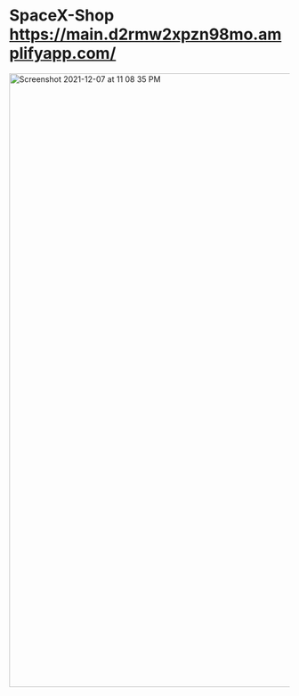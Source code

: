 # SpaceX-Shop https://main.d2rmw2xpzn98mo.amplifyapp.com/

<img width="1102" alt="Screenshot 2021-12-07 at 11 08 35 PM" src="https://user-images.githubusercontent.com/71990660/146509071-29ca96d6-5921-487d-8409-197bca991578.png">



